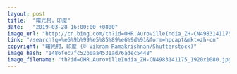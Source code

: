```yaml
---
layout: post
title:  "曙光村，印度"
date:   "2019-03-28 16:00:00 +0800"
image_url: "http://cn.bing.com/th?id=OHR.AurovilleIndia_ZH-CN4983141175_1920x1080.jpg&rf=NorthMale_1920x1080.jpg&pid=hp"
link: "/search?q=%e6%9b%99%e5%85%89%e6%9d%91&form=hpcapt&mkt=zh-cn"
copyright: "曙光村，印度 (© Vikram Ramakrishnan/Shutterstock)"
image_hash: "1486fec7fc52b0aa4531ad76adec5448"
image_filename: "th?id=OHR.AurovilleIndia_ZH-CN4983141175_1920x1080.jpg&rf=NorthMale_1920x1080.jpg&pid=hp"
---
```

